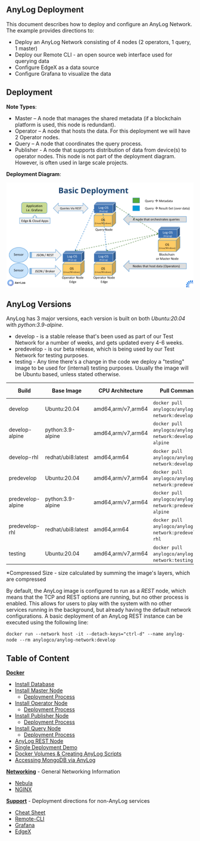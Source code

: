## AnyLog Deployment

This document describes how to deploy and configure an AnyLog Network. The example provides directions to:
* Deploy an  AnyLog Network consisting of  4 nodes (2 operators, 1 query, 1 master) 
* Deploy our Remote CLI - an open source web interface used for querying data 
* Configure EdgeX as a data source  
* Configure Grafana to visualize the data 

## Deployment
**Note Types**:
* Master – A node that manages the shared metadata (if a blockchain platform is used, this node is redundant).
* Operator – A node that hosts the data. For this deployment we will have 2 Operator nodes.
* Query – A node that coordinates the query process. 
* Publisher - A node that supports distribution of data from device(s) to operator nodes. This node is not part of the
deployment diagram. However, is often used in large scale projects. 

**Deployment Diagram**:

![deployment diagram](../imgs/deployment_diagram.png)

## AnyLog Versions
AnyLog has 3 major versions, each version is built on both _Ubuntu:20.04_ with _python:3.9-alpine_. 
* develop - is a stable release that's been used as part of our Test Network for a number of weeks, and gets updated every 4-6 weeks.
* predevelop - is our beta release, which is being used by our Test Network for testing purposes.
* testing - Any time there's a change in the code we deploy a "testing" image to be used for (internal) testing purposes. 
Usually the image will be Ubuntu based, unless stated otherwise.


| Build             | Base Image          | CPU Architecture | Pull Command                                            | Compressed Size | 
|-------------------|---------------------|---|---------------------------------------------------------|-----------------|
| develop           | Ubuntu:20.04        | amd64,arm/v7,arm64 | `docker pull anylogco/anylog-network:develop`           | ~320MB                | 
| develop-alpine    | python:3.9-alpine   | amd64,arm/v7,arm64 | `docker pull anylogco/anylog-network:develop-alpine`    | ~170MB                |
| develop-rhl       | redhat/ubi8:latest  | amd64,arm64 | `docker pull anylogco/anylog-network:develop-rhl`       |  ~215MB               |
| predevelop        | Ubuntu:20.04        | amd64,arm/v7,arm64 | `docker pull anylogco/anylog-network:predevelop`        | ~320MB          | 
| predevelop-alpine | python:3.9-alpine   | amd64,arm/v7,arm64 | `docker pull anylogco/anylog-network:predevelop-alpine` | ~170MB          |
| predevelop-rhl    | redhat/ubi8:latest   | amd64,arm64 | `docker pull anylogco/anylog-network:predevelop-rhl`    | ~215MB          |
| testing           | Ubuntu:20.04        | amd64,arm/v7,arm64 | `docker pull anylogco/anylog-network:testing`           |

*Compressed Size - size calculated by summing the image's layers, which are compressed


By default, the AnyLog image is configured to run as a _REST_ node, which means that the TCP and REST options 
are running, but no other process is enabled. This allows for users to play with the system with no other services 
running in the background, but already having the default network configurations.  A basic deployment of an AnyLog REST 
instance can be  executed using the following line:
```shell
docker run --network host -it --detach-keys="ctrl-d" --name anylog-node --rm anylogco/anylog-network:develop
```


## Table of Content

**[Docker](Docker)**
* [Install Database](Docker/database_configuration.md)
* [Install Master Node](Docker-old/master_node.md)
  * [Deployment Process](Docker/master_node_deployment_process.md)
* [Install Operator Node](Docker-old/operator_node.md)
  * [Deployment Process](Docker/operator_node_deployment_process.md)
* [Install Publisher Node](Docker-old/publisher_node.md)
  * [Deployment Process](Docker/publisher_node_deployment_process.md)
* [Install Query Node](Docker-old/query_node.md)
  * [Deployment Process](Docker/query_node_deployment_process.md)
* [AnyLog REST Node](Docker-old/rest_node.md)
* [Single Deployment Demo](Docker/single_deployment_demo_network.md)
* [Docker Volumes & Creating AnyLog Scripts](Docker/volumes.md)
* [Accessing MongoDB via AnyLog](Docker/setting_up_mongodb.md)


**[Networking](Networking)** - General Networking Information
* [Nebula](Networking/nebula.md)
* [NGINX](Networking/nginx.md)

**[Support](Support)** - Deployment directions for non-AnyLog services 
* [Cheat Sheet](Support/cheatsheet.md)
* [Remote-CLI](Support/Remote-CLI.md)
* [Grafana](Support/Grafana.md)
* [EdgeX](Support/EdgeX.md)
